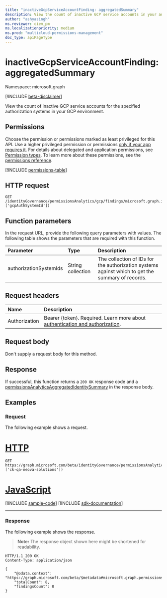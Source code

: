 ```yaml
---
title: "inactiveGcpServiceAccountFinding: aggregatedSummary"
description: View the count of inactive GCP service accounts in your authorization systems.
author: "ashyasingh"
ms.reviewer: ciem_pm
ms.localizationpriority: medium
ms.prod: "multicloud-permissions-management"
doc_type: apiPageType
---
```


# inactiveGcpServiceAccountFinding: aggregatedSummary
Namespace: microsoft.graph

[!INCLUDE [beta-disclaimer](../../includes/beta-disclaimer.md)]

View the count of inactive GCP service accounts for the specified authorization systems in your GCP environment.

## Permissions
Choose the permission or permissions marked as least privileged for this API. Use a higher privileged permission or permissions [only if your app requires it](/graph/permissions-overview#best-practices-for-using-microsoft-graph-permissions). For details about delegated and application permissions, see [Permission types](/graph/permissions-overview#permission-types). To learn more about these permissions, see the [permissions reference](/graph/permissions-reference).

<!-- { "blockType": "permissions", "name": "inactivegcpserviceaccountfinding_aggregatedsummary" } -->
[!INCLUDE [permissions-table](../includes/permissions/inactivegcpserviceaccountfinding-aggregatedsummary-permissions.md)]

## HTTP request

<!-- {
  "blockType": "ignored"
}
-->
``` http
GET /identityGovernance/permissionsAnalytics/gcp/findings/microsoft.graph.inactiveGcpServiceAccountFinding/aggregatedSummary(authorizationSystemIds=['gcpAuthSystemId'])
```

## Function parameters
In the request URL, provide the following query parameters with values.
The following table shows the parameters that are required with this function.

|Parameter|Type|Description|
|:---|:---|:---|
|authorizationSystemIds|String collection|The collection of IDs for the authorization systems against which to get the summary of records.|


## Request headers
|Name|Description|
|:---|:---|
|Authorization|Bearer {token}. Required. Learn more about [authentication and authorization](/graph/auth/auth-concepts).|

## Request body
Don't supply a request body for this method.

## Response

If successful, this function returns a `200 OK` response code and a [permissionsAnalyticsAggregatedIdentitySummary](../resources/permissionsanalyticsaggregatedidentitysummary.md) in the response body.

## Examples

### Request
The following example shows a request.
# [HTTP](#tab/http)
<!-- {
  "blockType": "request",
  "name": "inactivegcpserviceaccountfindingthis.aggregatedsummary"
}
-->
``` http
GET https://graph.microsoft.com/beta/identityGovernance/permissionsAnalytics/gcp/findings/microsoft.graph.inactiveGcpServiceAccountFinding/aggregatedSummary(authorizationSystemIds=['ck-qa-neova-solutions'])
```

# [JavaScript](#tab/javascript)
[!INCLUDE [sample-code](../includes/snippets/javascript/inactivegcpserviceaccountfindingthisaggregatedsummary-javascript-snippets.md)]
[!INCLUDE [sdk-documentation](../includes/snippets/snippets-sdk-documentation-link.md)]

---

### Response
The following example shows the response.
>**Note:** The response object shown here might be shortened for readability.
<!-- {
  "blockType": "response",
  "truncated": true,
  "@odata.type": "microsoft.graph.permissionsAnalyticsAggregatedIdentitySummary"
}
-->
``` http
HTTP/1.1 200 OK
Content-Type: application/json

{
    "@odata.context": "https://graph.microsoft.com/beta/$metadata#microsoft.graph.permissionsAnalyticsAggregatedIdentitySummary",
    "totalCount": 8,
    "findingsCount": 0
}
```

